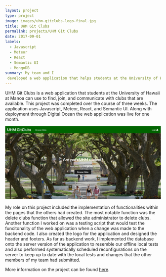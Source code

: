 ```yaml
---
layout: project
type: project
image: images/uhm-gitclubs-logo-final.jpg
title: UHM Git Clubs
permalink: projects/UHM Git Clubs
date: 2017-09-01
labels:
  - Javascript
  - Meteor
  - React
  - Semantic UI
  - MongoDB
summary: My team and I
 developed a web application that helps students at the University of Hawaii at Manoa find, join, and communicate with clubs that are available.
---
```


UHM Git Clubs is a web application that students at the University of Hawaii at Manoa can use to find, join, and communicate with clubs that are available. This project was completed over the course of three weeks. The application uses Javascript, Meteor, React, and Semantic UI. Along with deployment through Digital Ocean the web application was live for one month.

<img class = "ui fluid image" src = "../images/UHMGitClubsLanding.png">

My role on this project included the implementation of functionalities within the pages that the others had created. The most notable function was the delete clubs function that allowed the site administrator to delete clubs. Another function I worked on was a testing script that would test the funcitonality of the web application when a change was made to the backend code. I also created the logo for the application and designed the header and footers. As far as backend work, I implemented the database onto the server version of the application to resemble our offline local tests and also performed systematically scheduled reconfigurations on the server to keep up to date with the local tests and changes that the other members of my team had submitted.

More information on the project can be found [here](https://uhm-gitclubs.github.io/).